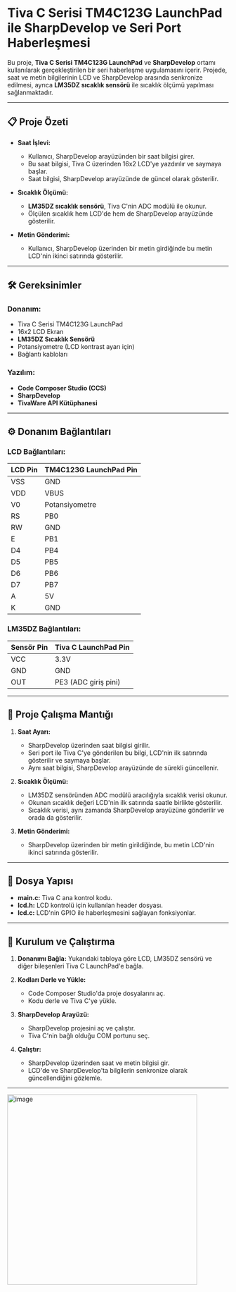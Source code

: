 # Tiva C Serisi TM4C123G LaunchPad ile SharpDevelop ve Seri Port Haberleşmesi

Bu proje, **Tiva C Serisi TM4C123G LaunchPad** ve **SharpDevelop** ortamı kullanılarak gerçekleştirilen bir seri haberleşme uygulamasını içerir. Projede, saat ve metin bilgilerinin LCD ve SharpDevelop arasında senkronize edilmesi, ayrıca **LM35DZ sıcaklık sensörü** ile sıcaklık ölçümü yapılması sağlanmaktadır.

---

## 📋 Proje Özeti

- **Saat İşlevi:**
  - Kullanıcı, SharpDevelop arayüzünden bir saat bilgisi girer.
  - Bu saat bilgisi, Tiva C üzerinden 16x2 LCD'ye yazdırılır ve saymaya başlar.
  - Saat bilgisi, SharpDevelop arayüzünde de güncel olarak gösterilir.

- **Sıcaklık Ölçümü:**
  - **LM35DZ sıcaklık sensörü**, Tiva C'nin ADC modülü ile okunur.
  - Ölçülen sıcaklık hem LCD'de hem de SharpDevelop arayüzünde gösterilir.

- **Metin Gönderimi:**
  - Kullanıcı, SharpDevelop üzerinden bir metin girdiğinde bu metin LCD'nin ikinci satırında gösterilir.

---

## 🛠 Gereksinimler

### Donanım:
- Tiva C Serisi TM4C123G LaunchPad
- 16x2 LCD Ekran
- **LM35DZ Sıcaklık Sensörü**
- Potansiyometre (LCD kontrast ayarı için)
- Bağlantı kabloları

### Yazılım:
- **Code Composer Studio (CCS)**
- **SharpDevelop**
- **TivaWare API Kütüphanesi**

---

## ⚙️ Donanım Bağlantıları

### LCD Bağlantıları:
| LCD Pin  | TM4C123G LaunchPad Pin |
|----------|-------------------------|
| VSS      | GND                     |
| VDD      | VBUS                    |
| V0       | Potansiyometre          |
| RS       | PB0                     |
| RW       | GND                     |
| E        | PB1                     |
| D4       | PB4                     |
| D5       | PB5                     |
| D6       | PB6                     |
| D7       | PB7                     |
| A        | 5V                      |
| K        | GND                     |


### LM35DZ Bağlantıları:
| Sensör Pin | Tiva C LaunchPad Pin |
|------------|-----------------------|
| VCC        | 3.3V                 |
| GND        | GND                  |
| OUT        | PE3 (ADC giriş pini) |

---

## 📂 Proje Çalışma Mantığı

1. **Saat Ayarı:**
   - SharpDevelop üzerinden saat bilgisi girilir.
   - Seri port ile Tiva C'ye gönderilen bu bilgi, LCD'nin ilk satırında gösterilir ve saymaya başlar.
   - Aynı saat bilgisi, SharpDevelop arayüzünde de sürekli güncellenir.

2. **Sıcaklık Ölçümü:**
   - LM35DZ sensöründen ADC modülü aracılığıyla sıcaklık verisi okunur.
   - Okunan sıcaklık değeri LCD'nin ilk satırında saatle birlikte gösterilir.
   - Sıcaklık verisi, aynı zamanda SharpDevelop arayüzüne gönderilir ve orada da gösterilir.

3. **Metin Gönderimi:**
   - SharpDevelop üzerinden bir metin girildiğinde, bu metin LCD'nin ikinci satırında gösterilir.

---

## 📄 Dosya Yapısı

- **main.c:** Tiva C ana kontrol kodu.
- **lcd.h:** LCD kontrolü için kullanılan header dosyası.
- **lcd.c:** LCD'nin GPIO ile haberleşmesini sağlayan fonksiyonlar.

---

## 🚀 Kurulum ve Çalıştırma

1. **Donanımı Bağla:**
   Yukarıdaki tabloya göre LCD, LM35DZ sensörü ve diğer bileşenleri Tiva C LaunchPad'e bağla.

2. **Kodları Derle ve Yükle:**
   - Code Composer Studio'da proje dosyalarını aç.
   - Kodu derle ve Tiva C'ye yükle.

3. **SharpDevelop Arayüzü:**
   - SharpDevelop projesini aç ve çalıştır.
   - Tiva C'nin bağlı olduğu COM portunu seç.

4. **Çalıştır:**
   - SharpDevelop üzerinden saat ve metin bilgisi gir.
   - LCD'de ve SharpDevelop'ta bilgilerin senkronize olarak güncellendiğini gözlemle.
---
<img width="432" alt="image" src="https://github.com/user-attachments/assets/cc353177-a796-4678-8aab-b9025833c01e" />

